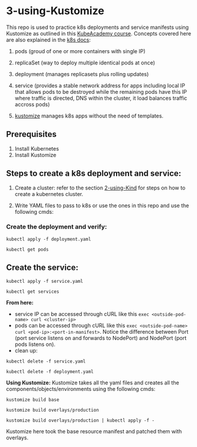# 3-using-Kustomize

This repo is used to practice k8s deployments and service manifests using Kustomize as outlined in this [KubeAcademy course](https://kube.academy/courses/building-applications-for-kubernetes/lessons/deploying-your-application). Concepts covered here are also explained in the [k8s docs](https://kubernetes.io/docs/concepts/workloads/):

1. pods (groud of one or more containers with single IP)

2. replicaSet (way to deploy multiple identical pods at once)

3. deployment (manages replicasets plus rolling updates)

4. service (provides a stable network address for apps including local IP that allows pods to be destroyed while the remaining pods have this IP where traffic is directed, DNS within the cluster, it load balances traffic accross pods)

5. [kustomize](https://kustomize.io/) manages k8s apps without the need of templates.

## Prerequisites
1. Install Kubernetes
2. Install Kustomize

## Steps to create a k8s deployment and service:
1. Create a cluster: refer to the section [2-using-Kind](https://github.com/Fabr1ce/building-apps-for-k8s/tree/main/2-using-Kind) for steps on how to create a kubernetes cluster.

2. Write YAML files to pass to k8s or use the ones in this repo and use the following cmds:

### Create the deployment and verify:

`kubectl apply -f deployment.yaml`

`kubectl get pods`


## Create the service:

`kubectl apply -f service.yaml`

`kubectl get services`


**From here:**
- service IP can be accessed through cURL like this `exec <outside-pod-name> curl <cluster-ip>`
- pods can be accessed through cURL like this `exec <outside-pod-name> curl <pod-ip>:<port-in-manifest>`. Notice the difference between Port (port service listens on and forwards to NodePort) and NodePort (port pods listens on).
- clean up:

`kubectl delete -f service.yaml`

`kubectl delete -f deployment.yaml`

**Using Kustomize:**
Kustomize takes all the yaml files and creates all the components/objects/environments using the following cmds:

`kustomize build base`

`kustomize build overlays/production`

`kustomize build overlays/production | kubectl apply -f -`

Kustomize here took the base resource manifest and patched them with overlays.
